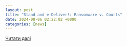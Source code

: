 ```yaml
---
layout: post
title: "Stand and e-Deliver!: Ransomware v. Courts"
date: 2024-08-06 02:22:02 +0000
categories: [news]
---
```


[Читати далі](https://www.dailyjournal.com/article/380041-stand-and-e-deliver-i-ransomware-v-courts-i)

